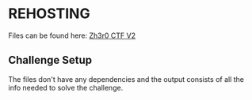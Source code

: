 # REHOSTING

Files can be found here: [Zh3r0 CTF V2](https://github.com/zh3r0/zh3r0-ctf/tree/main/V2/reversing/estr)

## Challenge Setup
The files don't have any dependencies and the output consists of all the info needed to solve the challenge.